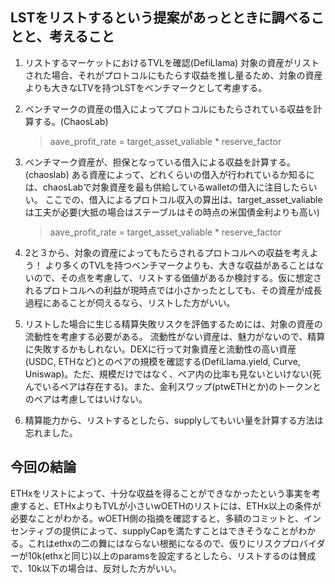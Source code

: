 ## LSTをリストするという提案があっとときに調べることと、考えること

1. リストするマーケットにおけるTVLを確認(DefiLlama)
   対象の資産がリストされた場合、それがプロトコルにもたらす収益を推し量るため、対象の資産よりも大きなLTVを持つLSTをベンチマークとして考慮する。
   

2. ベンチマークの資産の借入によってプロトコルにもたらされている収益を計算する。(ChaosLab)
   > aave_profit_rate = target_asset_valiable * reserve_factor


3. ベンチマーク資産が、担保となっている借入による収益を計算する。(chaoslab)
    ある資産によって、どれくらいの借入が行われているか知るには、chaosLabで対象資産を最も供給しているwalletの借入に注目したらいい。
    ここでの、借入によるプロトコル収入の算出は、target_asset_valiableは工夫が必要(大抵の場合はステーブルはその時点の米国債金利よりも高い)
     > aave_profit_rate = target_asset_valiable * reserve_factor

4. 2と３から、対象の資産によってもたらされるプロトコルへの収益を考えよう！
    より多くのTVLを持つベンチマークよりも、大きな収益があることはないので、その点を考慮して、リストする価値があるか検討する。仮に想定されるプロトコルへの利益が現時点では小さかったとしても、その資産が成長過程にあることが伺えるなら、リストした方がいい。

5. リストした場合に生じる精算失敗リスクを評価するためには、対象の資産の流動性を考慮する必要がある。
    流動性がない資産は、魅力がないので、精算に失敗するかもしれない。DEXに行って対象資産と流動性の高い資産(USDC, ETHなど)とのペアの規模を確認する(DefiLlama.yield, Curve, Uniswap)。ただ、規模だけではなく、ペア内の比率も見ないといけない(死んでいるペアは存在する)。また、金利スワップ(ptwETHとか)のトークンとのペアは考慮してはいけない。

6. 精算能力から、リストするとしたら、supplyしてもいい量を計算する方法は忘れました。

## 今回の結論
ETHxをリストによって、十分な収益を得ることができなかったという事実を考慮すると、ETHxよりもTVLが小さいwOETHのリストには、ETHx以上の条件が必要なことがわかる。wOETH側の指摘を確認すると、多額のコミットと、インセンティブの提供によって、supplyCapを満たすことはできそうなことがわかる。これはethxの二の舞にはならない根拠になるので、仮りにリスクプロバイダーが10k(ethxと同じ)以上のparamsを設定するとしたら、リストするのは賛成で、10k以下の場合は、反対した方がいい。